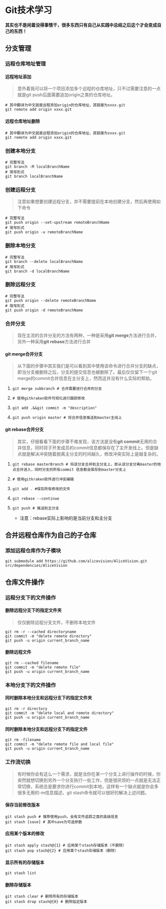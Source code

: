 # Git技术学习

**其实也不是闲着没得事情干，很多东西只有自己从实践中总结之后这个才会变成自己的东西！**

## 分支管理

### 远程仓库地址管理

#### 远程地址添加

> 意外着我可以将一个项目添加多个远程的仓库地址，只不过需要注意的一点就是git push后面需要追加origin之类的仓库地址。

```shell
# 其中翻译为中文就是远程添加origin的仓库地址，其链接为xxxx.git
git remote add origin xxxx.git
```

#### 远程仓库地址删除

```shell
# 其中翻译为中文就是远程添加origin的仓库地址，其链接为xxxx.git
git remote add origin xxxx.git
```

### 创建本地分支

```shell
# 完整写法
git branch -M localBranchName
# 简写形式
git branch localBranchName
```

### 创建远程分支

> 注意如果想要创建远程分支，并不需要提前在本地创建分支，然后再使用如下命令

```shell
# 完整写法
git push origin --set-upstream remoteBranchName
# 简写形式
git push origin -u remoteBranchName
```

### 删除本地分支

```shell
# 完整写法
git branch --delete localBranchName
# 简写形式
git branch -d localBranchName
```

### 删除远程分支

```shell
# 完整写法
git push origin --delete remoteBranchName
# 简写形式
git push origin -d remoteBranchName
```

### 合并分支

> 现在主流的合并分支的方法有两种，一种是采用**git merge**方法进行合并，另外一种采用**git rebase**方法进行合并

#### git merge合并分支

> 从下面的步骤中其实我们是可以看到其中使用该命令进行合并分支的缺点，即当分支被删除之后，分支的提交信息也被删除了。最后仅仅留下一个git merge的commit合并信息在主分支上，然而这并没有什么实际的帮助。

1. ```shell
   git merge subbranch # 合并需要进行合并的分支
   ```

2. ```shell
   # 使用gitkraken软件可视化进行跟踪修改
   ```

3. ```shell
   git add .&&git commit -m "description" 
   ```

4. ```shell
   git push origin master # 将合并信息推送到master主线上
   ```

#### git rebase合并分支

> 其实，仔细看看下面的步骤不难发现，该方法是没有**git commit**无用的合并信息，同时将子开发成员的commit信息都保存在了主开发线上。但是缺点就是解决冲突随着脱离主分支的时间越久，修改冲突实际上是越复杂的。

1. ```shell
   git rebase masterBranch # 将该分支合并到主分支上，即从该分支分离master的地点合并进入，同时分支的所有commit 信息都会保存到master分支上
   ```

2. ```shell
   # 使用gitkraken软件进行冲突编辑
   ```

3. ```shell
   git add . #保存所有修改的文件
   ```

4. ```shell
   git rebase --continue
   ```

5. ```shell
   git push # 推送到主分支
   ```

   * 注意：rebase实际上影响的是当前分支和主分支

## 合并远程仓库作为自己的子仓库

### 添加远程仓库作为子模块

```shell
git submodule add https://github.com/alicevision/AliceVision.git src/dependencies/AliceVision
```

## 仓库文件操作

### 远程分支下的文件操作

#### 删除远程分支下的指定文件夹

> 仅仅删除远程分支文件，不删除本地文件

```shell
git rm -r --cached directoryname
git commit -m "delete remote directory"
git push -u origin current_branch_name
```

#### 删除远程文件

```shell
git rm --cached filename
git commit -m "delete remote file"
git push -u origin current_branch_name
```

### 本地分支下的文件操作

#### 同时删除本地分支和远程分支下的指定文件夹

```shell
git rm -r directory
git commit -m "delete local and remote directory"
git push -u origin current_branch_name
```

#### 同时删除本地分支和远程分支下的指定文件

```shell
git rm -filename
git commit -m "delete remote file and local file"
git push -u origin current_branch_name
```

### 工作流切换

> ​		有时候你会有这么一个需求，就是当你在某一个分支上进行操作的时候，你突然就想切换到另外一个分支执行一些工作，但是很厌烦的一点就是无法正常切换，系统总是要求你进行commit到本地，这样有一个缺点就是你会多很多无用的-m信息描述，git stash命令就可以很好的解决上述问题。

#### 保存当前修改版本

```shell
git stash push # 推荐使用push，会有文件追踪之类的高级信息
git stash [save] # 其中save为可选参数
```

#### 应用某个版本的修改

```shell
git stash apply stash@{1} # 应用某个stash存储版本（不删除）
git stash pop stash@{2} # 应用某个stash存储版本（删除）
```

#### 显示所有的存储版本

```shell
git stash list
```

#### 删除存储版本

```shell
git stash clear # 删除所有的存储版本
git stash drop stash@{0} # 删除指定版本
```

